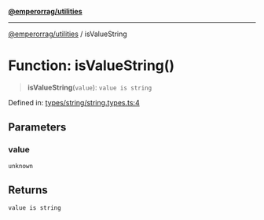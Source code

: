 [**@emperorrag/utilities**](../README.md)

***

[@emperorrag/utilities](../globals.md) / isValueString

# Function: isValueString()

> **isValueString**(`value`): `value is string`

Defined in: [types/string/string.types.ts:4](https://github.com/EmperorRAG/my-projects-monorepo/blob/e2bd1d08dbedaf6b4d2837cf58e4e4885a5e09fe/libs/utilities/src/lib/types/string/string.types.ts#L4)

## Parameters

### value

`unknown`

## Returns

`value is string`
